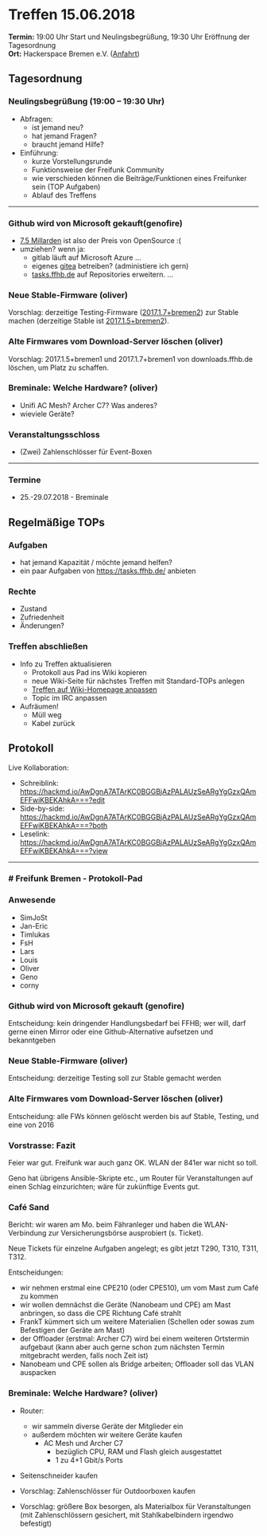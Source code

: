 # Treffen 15.06.2018

**Termin:** 19:00 Uhr Start und Neulingsbegrüßung, 19:30 Uhr Eröffnung der Tagesordnung  
**Ort:** Hackerspace Bremen e.V. ([Anfahrt](https://www.hackerspace-bremen.de/anfahrt/))

## Tagesordnung
### Neulingsbegrüßung (19:00 – 19:30 Uhr)
- Abfragen:
    - ist jemand neu?
    - hat jemand Fragen?
    - braucht jemand Hilfe?
- Einführung:
    - kurze Vorstellungsrunde
    - Funktionsweise der Freifunk Community
    - wie verschieden können die Beiträge/Funktionen eines Freifunker sein (TOP Aufgaben)
    - Ablauf des Treffens

---

### Github wird von Microsoft gekauft(genofire)
- [7.5 Millarden](https://www.handelsblatt.com/unternehmen/it-medien/github-uebernahme-microsoft-kauft-das-soziale-netzwerk-fuer-nerds/22638480.html) ist also der Preis von OpenSource :(
- umziehen? wenn ja:
  - gitlab läuft auf Microsoft Azure ...
  - eigenes [gitea](https://gitea.io/) betreiben? (administiere ich gern)
  - [tasks.ffhb.de](https://tasks.ffhb.de/) auf Repositories erweitern.
...

### Neue Stable-Firmware (oliver)
Vorschlag: derzeitige Testing-Firmware ([2017.1.7+bremen2](https://wiki.ffhb.de/Firmware/Changelog#freifunk-bremen-versionen_2017-1-7-bremen2)) zur Stable machen (derzeitige Stable ist [2017.1.5+bremen2](https://wiki.ffhb.de/Firmware/Changelog#freifunk-bremen-versionen_2017-1-5-bremen2)).

### Alte Firmwares vom Download-Server löschen (oliver)
Vorschlag: 2017.1.5+bremen1 und 2017.1.7+bremen1 von downloads.ffhb.de löschen, um Platz zu schaffen.

### Breminale: Welche Hardware? (oliver)
* Unifi AC Mesh? Archer C7? Was anderes?
* wieviele Geräte?

### Veranstaltungsschloss
* (Zwei) Zahlenschlösser für Event-Boxen

---

### Termine
- 25.-29.07.2018 - Breminale


## Regelmäßige TOPs

### Aufgaben
- hat jemand Kapazität / möchte jemand helfen?
- ein paar Aufgaben von https://tasks.ffhb.de/ anbieten

### Rechte
- Zustand
- Zufriedenheit
- Änderungen?

### Treffen abschließen
- Info zu Treffen aktualisieren
  - Protokoll aus Pad ins Wiki kopieren
  - neue Wiki-Seite für nächstes Treffen mit Standard-TOPs anlegen
  - [Treffen auf Wiki-Homepage anpassen](Home)
  - Topic im IRC anpassen
- Aufräumen!
  - Müll weg
  - Kabel zurück


## Protokoll
Live Kollaboration:
- Schreiblink: https://hackmd.io/AwDgnA7ATArKC0BGGBjAzPALAUzSeARgYgGzxQAmEFFwiKBEKAhkA===?edit
- Side-by-side: https://hackmd.io/AwDgnA7ATArKC0BGGBjAzPALAUzSeARgYgGzxQAmEFFwiKBEKAhkA===?both
- Leselink: https://hackmd.io/AwDgnA7ATArKC0BGGBjAzPALAUzSeARgYgGzxQAmEFFwiKBEKAhkA===?view

---

### # Freifunk Bremen - Protokoll-Pad

<!--
## Protokoll-Anleitung
- erst ab "### Anwesende" kopieren und ins Wiki übertragen!
Unten anfügen und bestehendes "### Anwesende" überschreiben  
- Termine bitte nicht ins Protokoll, sondern darüber in der Tagesordnung vermerken, sonst ist es doppelt
-->

### Anwesende
- SimJoSt
- Jan-Eric
- Timlukas
- FsH
- Lars
- Louis
- Oliver
- Geno
- corny


### Github wird von Microsoft gekauft (genofire)
Entscheidung: kein dringender Handlungsbedarf bei FFHB; wer will, darf gerne einen Mirror oder eine Github-Alternative aufsetzen und bekanntgeben


### Neue Stable-Firmware (oliver)
Entscheidung: derzeitige Testing soll zur Stable gemacht werden


### Alte Firmwares vom Download-Server löschen (oliver)
Entscheidung: alle FWs können gelöscht werden bis auf Stable, Testing, und eine von 2016


### Vorstrasse: Fazit
Feier war gut. Freifunk war auch ganz OK. WLAN der 841er war nicht so toll.

Geno hat übrigens Ansible-Skripte etc., um Router für Veranstaltungen auf einen Schlag einzurichten; wäre für zukünftige Events gut.


### Café Sand
Bericht: wir waren am Mo. beim Fähranleger und haben die WLAN-Verbindung zur Versicherungsbörse ausprobiert (s. Ticket).

Neue Tickets für einzelne Aufgaben angelegt; es gibt jetzt T290, T310, T311, T312.

Entscheidungen:
- wir nehmen erstmal eine CPE210 (oder CPE510), um vom Mast zum Café zu kommen
- wir wollen demnächst die Geräte (Nanobeam und CPE) am Mast anbringen, so dass die CPE Richtung Café strahlt
- FrankT kümmert sich um weitere Materialien (Schellen oder sowas zum Befestigen der Geräte am Mast)
- der Offloader (erstmal: Archer C7) wird bei einem weiteren Ortstermin aufgebaut (kann aber auch gerne schon zum nächsten Termin mitgebracht werden, falls noch Zeit ist)
- Nanobeam und CPE sollen als Bridge arbeiten; Offloader soll das VLAN auspacken


### Breminale: Welche Hardware? (oliver)
- Router:
    - wir sammeln diverse Geräte der Mitglieder ein
    - außerdem möchten wir weitere Geräte kaufen
        - AC Mesh und Archer C7
            - bezüglich CPU, RAM und Flash gleich ausgestattet
            - 1 zu 4+1 Gbit/s Ports

- Seitenschneider kaufen
- Vorschlag: Zahlenschlösser für Outdoorboxen kaufen
- Vorschlag: größere Box besorgen, als Materialbox für Veranstaltungen (mit Zahlenschlössern gesichert, mit Stahlkabelbindern irgendwo befestigt)
